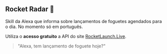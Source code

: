 ## Rocket Radar 🚀

Skill da Alexa que informa sobre lançamentos de foguetes agendados para o dia. No momento só em português.

Utiliza o **acesso gratuito** a API do site [RocketLaunch.Live](https://www.rocketlaunch.live/api). 

> "Alexa, tem lançamento de foguete hoje?"